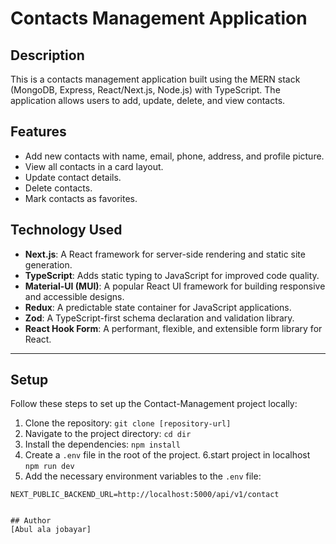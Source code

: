 # Contacts Management Application

## Description
This is a contacts management application built using the MERN stack (MongoDB, Express, React/Next.js, Node.js) with TypeScript. The application allows users to add, update, delete, and view contacts.

## Features
- Add new contacts with name, email, phone, address, and profile picture.
- View all contacts in a card layout.
- Update contact details.
- Delete contacts.
- Mark contacts as favorites.

## Technology Used

- **Next.js**: A React framework for server-side rendering and static site generation.
- **TypeScript**: Adds static typing to JavaScript for improved code quality.
- **Material-UI (MUI)**: A popular React UI framework for building responsive and accessible designs.
- **Redux**: A predictable state container for JavaScript applications.
- **Zod**: A TypeScript-first schema declaration and validation library.
- **React Hook Form**: A performant, flexible, and extensible form library for React.

---

## Setup

Follow these steps to set up the Contact-Management project locally:

1. Clone the repository: `git clone [repository-url]`
2. Navigate to the project directory: `cd dir`
3. Install the dependencies: `npm install`
4. Create a `.env` file in the root of the project.
6.start project in localhost
`npm run dev`
5. Add the necessary environment variables to the `.env` file:

```plaintext
NEXT_PUBLIC_BACKEND_URL=http://localhost:5000/api/v1/contact


## Author
[Abul ala jobayar]